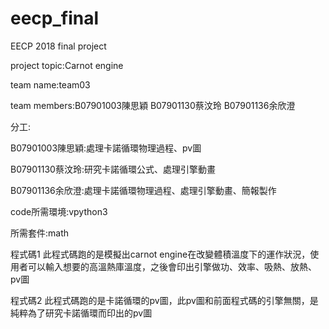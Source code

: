 # eecp_final
EECP 2018 final project 

project topic:Carnot engine

team name:team03

team members:B07901003陳思穎 B07901130蔡汶玲 B07901136余欣澄

分工:

B07901003陳思穎:處理卡諾循環物理過程、pv圖

B07901130蔡汶玲:研究卡諾循環公式、處理引擎動畫

B07901136余欣澄:處理卡諾循環物理過程、處理引擎動畫、簡報製作

code所需環境:vpython3

所需套件:math

程式碼1<final project carnot engine>
此程式碼跑的是模擬出carnot engine在改變體積溫度下的運作狀況，使用者可以輸入想要的高溫熱庫溫度，之後會印出引擎做功、效率、吸熱、放熱、pv圖

程式碼2<final project carnot cycle>
此程式碼跑的是卡諾循環的pv圖，此pv圖和前面程式碼的引擎無關，是純粹為了研究卡諾循環而印出的pv圖







